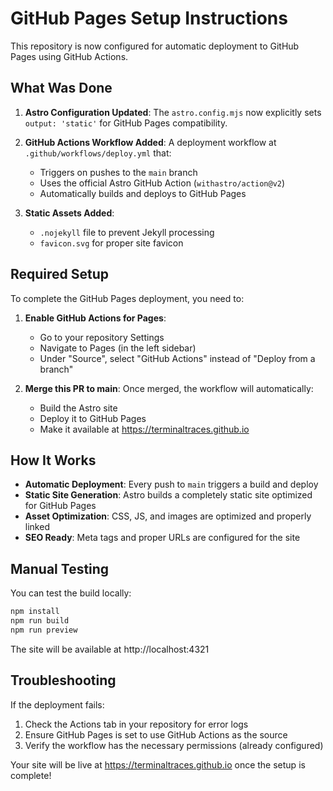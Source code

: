# GitHub Pages Setup Instructions

This repository is now configured for automatic deployment to GitHub Pages using GitHub Actions.

## What Was Done

1. **Astro Configuration Updated**: The `astro.config.mjs` now explicitly sets `output: 'static'` for GitHub Pages compatibility.

2. **GitHub Actions Workflow Added**: A deployment workflow at `.github/workflows/deploy.yml` that:
   - Triggers on pushes to the `main` branch
   - Uses the official Astro GitHub Action (`withastro/action@v2`)
   - Automatically builds and deploys to GitHub Pages

3. **Static Assets Added**:
   - `.nojekyll` file to prevent Jekyll processing
   - `favicon.svg` for proper site favicon

## Required Setup

To complete the GitHub Pages deployment, you need to:

1. **Enable GitHub Actions for Pages**:
   - Go to your repository Settings
   - Navigate to Pages (in the left sidebar)
   - Under "Source", select "GitHub Actions" instead of "Deploy from a branch"

2. **Merge this PR to main**: Once merged, the workflow will automatically:
   - Build the Astro site
   - Deploy it to GitHub Pages
   - Make it available at https://terminaltraces.github.io

## How It Works

- **Automatic Deployment**: Every push to `main` triggers a build and deploy
- **Static Site Generation**: Astro builds a completely static site optimized for GitHub Pages
- **Asset Optimization**: CSS, JS, and images are optimized and properly linked
- **SEO Ready**: Meta tags and proper URLs are configured for the site

## Manual Testing

You can test the build locally:

```bash
npm install
npm run build
npm run preview
```

The site will be available at http://localhost:4321

## Troubleshooting

If the deployment fails:
1. Check the Actions tab in your repository for error logs
2. Ensure GitHub Pages is set to use GitHub Actions as the source
3. Verify the workflow has the necessary permissions (already configured)

Your site will be live at https://terminaltraces.github.io once the setup is complete!